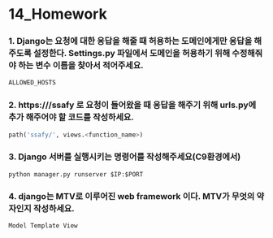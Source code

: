 # 14_Homework

### 1. Django는 요청에 대한 응답을 해줄 때 허용하는 도메인에게만 응답을 해주도록 설정한다. Settings.py 파일에서 도메인을 허용하기 위해 수정해줘야 하는 변수 이름을 찾아서 적어주세요.

```html
ALLOWED_HOSTS
```



### 2. https://<your-server-url>/ssafy 로 요청이 들어왔을 때 응답을 해주기 위해 urls.py에 추가 해주어야 할 코드를 작성하세요.

```python
path('ssafy/', views.<function_name>)
```



### 3. Django 서버를 실행시키는 명령어를 작성해주세요(C9환경에서)

```
python manager.py runserver $IP:$PORT
```



### 4. django는 MTV로 이루어진 web framework 이다. MTV가 무엇의 약자인지 작성하세요.

```
Model Template View
```

